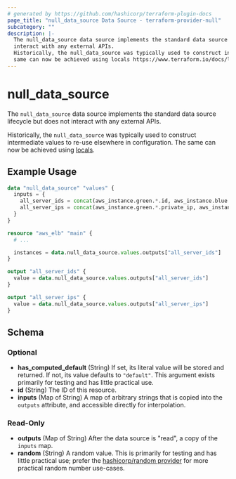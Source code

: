 ```yaml
---
# generated by https://github.com/hashicorp/terraform-plugin-docs
page_title: "null_data_source Data Source - terraform-provider-null"
subcategory: ""
description: |-
  The null_data_source data source implements the standard data source lifecycle but does not
  interact with any external APIs.
  Historically, the null_data_source was typically used to construct intermediate values to re-use elsewhere in configuration. The
  same can now be achieved using locals https://www.terraform.io/docs/language/values/locals.html.
---
```


# null_data_source

The `null_data_source` data source implements the standard data source lifecycle but does not
interact with any external APIs.

Historically, the `null_data_source` was typically used to construct intermediate values to re-use elsewhere in configuration. The
same can now be achieved using [locals](https://www.terraform.io/docs/language/values/locals.html).

## Example Usage

```terraform
data "null_data_source" "values" {
  inputs = {
    all_server_ids = concat(aws_instance.green.*.id, aws_instance.blue.*.id)
    all_server_ips = concat(aws_instance.green.*.private_ip, aws_instance.blue.*.private_ip)
  }
}

resource "aws_elb" "main" {
  # ...

  instances = data.null_data_source.values.outputs["all_server_ids"]
}

output "all_server_ids" {
  value = data.null_data_source.values.outputs["all_server_ids"]
}

output "all_server_ips" {
  value = data.null_data_source.values.outputs["all_server_ips"]
}
```

<!-- schema generated by tfplugindocs -->
## Schema

### Optional

- **has_computed_default** (String) If set, its literal value will be stored and returned. If not, its value defaults to `"default"`. This argument exists primarily for testing and has little practical use.
- **id** (String) The ID of this resource.
- **inputs** (Map of String) A map of arbitrary strings that is copied into the `outputs` attribute, and accessible directly for interpolation.

### Read-Only

- **outputs** (Map of String) After the data source is "read", a copy of the `inputs` map.
- **random** (String) A random value. This is primarily for testing and has little practical use; prefer the [hashicorp/random provider](https://registry.terraform.io/providers/hashicorp/random) for more practical random number use-cases.

